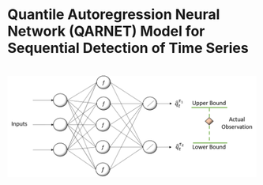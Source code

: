 # Quantile Autoregression Neural Network (QARNET) Model for Sequential Detection of Time Series 

# ![qarnet](images/net.png?raw=true "Icon")
